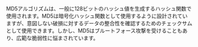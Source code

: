 
MD5アルゴリズムは、一般に128ビットのハッシュ値を生成するハッシュ関数で使用されます。MD5は暗号化ハッシュ関数として使用するように設計されていますが、意図しない破損に対するデータの整合性を確認するためのチェックサムとして使用できます。しかし、MD5はブルートフォース攻撃を受けることもあり、広範な脆弱性に悩まされています。
